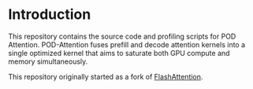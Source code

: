 # Introduction
This repository contains the source code and profiling scripts for POD Attention. POD-Attention fuses prefill and decode attention kernels into a single optimized kernel that aims to saturate both GPU compute and memory simultaneously.

This repository originally started as a fork of [FlashAttention](https://github.com/Dao-AILab/flash-attention/tree/main).